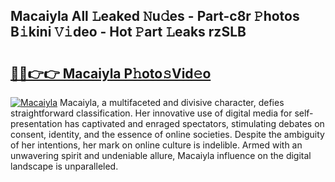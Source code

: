 ## Macaiyla All 𝙻eaked 𝙽u𝚍es - Part-c8r 𝙿hotos B𝚒kini 𝚅𝚒deo - Hot 𝙿art 𝙻eaks rzSLB

# <h2><a href="http://ld20kmm.urlbe.top/?page=Macaiyla">🔗🔗👉👉 Macaiyla P𝚑oto𝚜Vid𝚎o</a></h2>

[![Macaiyla](https://i.imgur.com/eBuTRDB.gif)](http://ld20kmm.urlbe.top/?page=Macaiyla)
Macaiyla, a multifaceted and divisive character, defies straightforward classification. Her innovative use of digital media for self-presentation has captivated and enraged spectators, stimulating debates on consent, identity, and the essence of online societies. Despite the ambiguity of her intentions, her mark on online culture is indelible. Armed with an unwavering spirit and undeniable allure, Macaiyla influence on the digital landscape is unparalleled.
